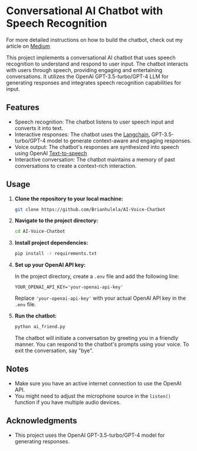 # Conversational AI Chatbot with Speech Recognition

For more detailed instructions on how to build the chatbot, check out my article on [Medium](https://medium.com/@brianhulela/create-a-python-ai-voice-chatbot-with-speechrecognition-langchain-and-openai-gpt-3-5-turbo-c60f92f4a47c)

This project implements a conversational AI chatbot that uses speech recognition to understand and respond to user input. The chatbot interacts with users through speech, providing engaging and entertaining conversations. It utilizes the OpenAI GPT-3.5-turbo/GPT-4 LLM for generating responses and integrates speech recognition capabilities for input.

## Features

- Speech recognition: The chatbot listens to user speech input and converts it into text.
- Interactive responses: The chatbot uses the [Langchain](https://www.langchain.com/), GPT-3.5-turbo/GPT-4 model to generate context-aware and engaging responses.
- Voice output: The chatbot's responses are synthesized into speech using OpenAI [Text-to-speech](https://platform.openai.com/docs/guides/text-to-speech)
- Interactive conversation: The chatbot maintains a memory of past conversations to create a context-rich interaction.

## Usage

1. **Clone the repository to your local machine:**

    ```bash
    git clone https://github.com/Brianhulela/AI-Voice-Chatbot
    ```

2. **Navigate to the project directory:**

    ```bash
    cd AI-Voice-Chatbot
    ```

3. **Install project dependencies:**

    ```bash
    pip install -r requirements.txt
    ```

4. **Set up your OpenAI API key:**

    In the project directory, create a `.env` file and add the following line:
    
    ```
    YOUR_OPENAI_API_KEY='your-openai-api-key'
    ```
    
    Replace `'your-openai-api-key'` with your actual OpenAI API key in the `.env` file.

5. **Run the chatbot:**

    ```bash
    python ai_friend.py
    ```

    The chatbot will initiate a conversation by greeting you in a friendly manner. You can respond to the chatbot's prompts using your voice. To exit the conversation, say "bye".

## Notes

- Make sure you have an active internet connection to use the OpenAI API.
- You might need to adjust the microphone source in the `listen()` function if you have multiple audio devices.

## Acknowledgments

- This project uses the OpenAI GPT-3.5-turbo/GPT-4 model for generating responses.

